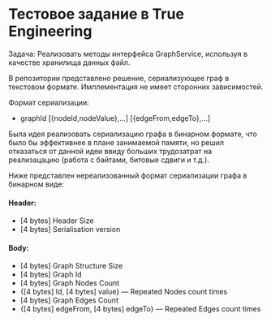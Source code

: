 # Тестовое задание в True Engineering

Задача: Реализовать методы интерфейса GraphService, используя в качестве хранилища данных файл.

В репозитории представлено решение, сериализующее граф в текстовом формате. Имплементация не имеет сторонних
зависимостей.

Формат сериализации:

- graphId [{nodeId,nodeValue},...] [{edgeFrom,edgeTo},...]

Была идея реализовать сериализацию графа в бинарном формате, что было бы эффективнее в плане занимаемой памяти, но решил
отказаться от данной идеи ввиду больших трудозатрат на реализацацию (работа с байтами, битовые сдвиги и т.д.).

Ниже представлен нереализованный формат сериализации графа в бинарном виде:

#### Header:

- [4 bytes] Header Size
- [4 bytes] Serialisation version

#### Body:

- [4 bytes] Graph Structure Size
- [4 bytes] Graph Id
- [4 bytes] Graph Nodes Count
- {[4 bytes] Id, [4 bytes] value} — Repeated Nodes count times
- [4 bytes] Graph Edges Count
- {[4 bytes] edgeFrom, [4 bytes] edgeTo} — Repeated Edges count times